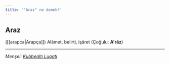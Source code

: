 ```yaml
---
title: '"Araz" ne demek?'
---
```


## Araz
([[arapca|Arapça]]) Alâmet, belirti, işâret (Çoğulu: **A'râz**)

---
*Menşei: [Kubbealtı Lugatı](https://www.lugatim.com/s/Araz)*